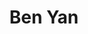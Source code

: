 ---
title: Ben Yan
draft: false
role: Strategic Cloud Engineer
avatar: profile.jpg
bio: Hello I'm Ben! I currently work at Google Cloud, helping large enterprise customers secure their GCP environments. I've worked in gaming production, network operations, professional services, and spent most of college studying and building ✈️ 🚀
organization:
  name: Google Cloud
  url: https://cloud.google.com/
social:
  - icon: twitter
    iconPack: fab
    url: https://twitter.com/beanyarn
  - icon: github
    iconPack: fab
    url: https://github.com/yanb3n
  - icon: linkedin
    iconPack: fab
    url: https://www.linkedin.com/in/yanben/
  - icon: youtube
    iconPack: fab
    url: https://www.youtube.com/channel/UCb7YsN-idwmZuGG3-Vk3x5g

weight: 1
widget:
  handler: about

  # Options: sm, md, lg and xl. Default is md.
  width:

  sidebar:
    # Options: left and right. Leave blank to hide.
    position:
    # Options: sm, md, lg and xl. Default is md.
    scale:
  
  background:
    # Options: primary, secondary, tertiary or any valid color value. Default is primary.
    color: secondary
    image:
    # Options: auto, cover and contain. Default is auto.
    size:
    # Options: center, top, right, bottom, left.
    position:
    # Options: fixed, local, scroll.
    attachment: 
---
